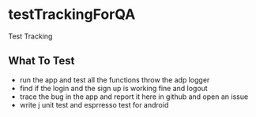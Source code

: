 # testTrackingForQA
Test Tracking

## What To Test 
- run the app and test all the functions throw the adp logger
- find if the login and the sign up is working fine and logout 
- trace the bug in the app and report it here in github and open an issue
- write j unit test and esprresso test for android 
